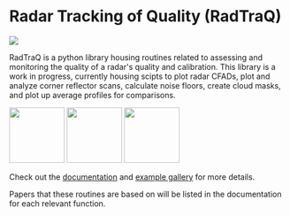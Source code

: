 Radar Tracking of Quality (RadTraQ)
===================================

![](https://github.com/ARM-Development/RadTraQ/workflows/RadTRAQ/badge.svg)

RadTraQ is a python library housing routines related to assessing and monitoring the quality of a radar's quality and calibration. This library is a work in progress, currently housing scipts to plot radar CFADs, plot and analyze corner reflector scans, calculate noise floors, create cloud masks, and plot up average profiles for comparisons.  

<img src="https://arm-development.github.io/RadTraQ/build/html/_images/sphx_glr_plot_corner_reflector_raster_001.png" width="100">
<img src="https://arm-development.github.io/RadTraQ/build/html/_images/sphx_glr_plot_cloud_mask_001.png" width="100">
<img src="https://arm-development.github.io/RadTraQ/build/html/_images/sphx_glr_plot_mask_vpt_001.png" width="100">

Check out the [documentation](https://arm-development.github.io/RadTraQ/build/html/index.html) and [example gallery](https://arm-development.github.io/RadTraQ/build/html/source/auto_examples/index.html) for more details.

Papers that these routines are based on will be listed in the documentation for each relevant function.
